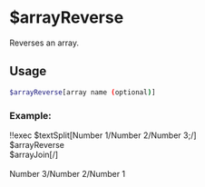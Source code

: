 # $arrayReverse

Reverses an array.

## Usage

```bash
$arrayReverse[array name (optional)]
```

### Example:
<discord-messages>
          <discord-message :bot="false" role-color="#ffcc9a" author="Member">
        !!exec $textSplit[Number 1/Number 2/Number 3;/]<br>$arrayReverse<br>$arrayJoin[/]<br><br>
          </discord-message>
          <discord-message :bot="true" role-color="#0099ff" author="Custom Command" avatar="https://media.discordapp.net/avatars/725721249652670555/781224f90c3b841ba5b40678e032f74a.webp">
        Number 3/Number 2/Number 1
        </discord-message>
</discord-messages>